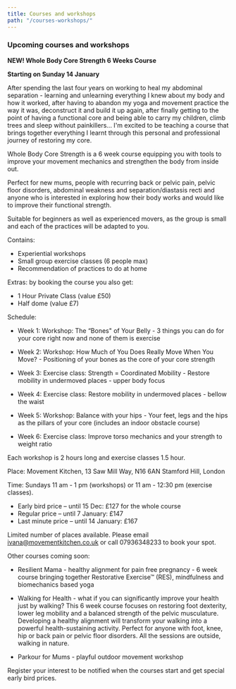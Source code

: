 ```yaml
---
title: Courses and workshops
path: "/courses-workshops/"
---
```


### Upcoming courses and workshops

**NEW! Whole Body Core Strength 6 Weeks Course**

**Starting on Sunday 14 January**

After spending the last four years on working to heal my abdominal separation - learning and unlearning everything I knew about my body and how it worked, after having to abandon my yoga and movement practice the way it was, deconstruct it and build it up again, after finally getting to the point of having a functional core and being able to carry my children, climb trees and sleep without painkillers... I'm excited to be teaching a course that brings together everything I learnt through this personal and professional journey of restoring my core.

Whole Body Core Strength is a 6 week course equipping you with tools to improve your movement mechanics and strengthen the body from inside out.

Perfect for new mums, people with recurring back or pelvic pain, pelvic floor disorders, abdominal weakness and separation/diastasis recti and anyone who is interested in exploring how their body works and would like to improve their functional strength.

Suitable for beginners as well as experienced movers, as the group is small and each of the practices will be adapted to you.

Contains:

* Experiential workshops
* Small group exercise classes (6 people max)
* Recommendation of practices to do at home

Extras: by booking the course you also get:

* 1 Hour Private Class (value £50)
* Half dome (value £7)

Schedule:

* Week 1: Workshop: The “Bones" of Your Belly - 3 things you can do for your core right now and none of them is exercise

* Week 2: Workshop: How Much of You Does Really Move When You Move? - Positioning of your bones as the core of your core strength

* Week 3: Exercise class: Strength = Coordinated Mobility - Restore mobility in undermoved places - upper body focus 

* Week 4: Exercise class: Restore mobility in undermoved places - bellow the waist 

* Week 5: Workshop: Balance with your hips - Your feet, legs and the hips as the pillars of your core (includes an indoor obstacle course)

* Week 6: Exercise class: Improve torso mechanics and your strength to weight ratio

Each workshop is 2 hours long and exercise classes 1.5 hour.

Place: Movement Kitchen, 13 Saw Mill Way, N16 6AN Stamford Hill, London

Time: Sundays 11 am - 1 pm (workshops) or 11 am - 12:30 pm (exercise classes).

* Early bird price – until 15 Dec: £127 for the whole course
* Regular price – until 7 January: £147
* Last minute price – until 14 January: £167

Limited number of places available. Please email ivana@movementkitchen.co.uk or call 07936348233 to book your spot. 


Other courses coming soon:

* Resilient Mama - healthy alignment for pain free pregnancy - 6 week course bringing together Restorative Exercise™ (RES), mindfulness and biomechanics based yoga 

* Walking for Health - what if you can significantly improve your health just by walking? This 6 week course focuses on restoring foot dexterity, lower leg mobility and a balanced strength of the pelvic musculature. Developing a healthy alignment will transform your walking into a powerful health-sustaining activity. Perfect for anyone with foot, knee, hip or back pain or pelvic floor disorders. All the sessions are outside, walking in nature.

* Parkour for Mums - playful outdoor movement workshop

Register your interest to be notified when the courses start and get special early bird prices.